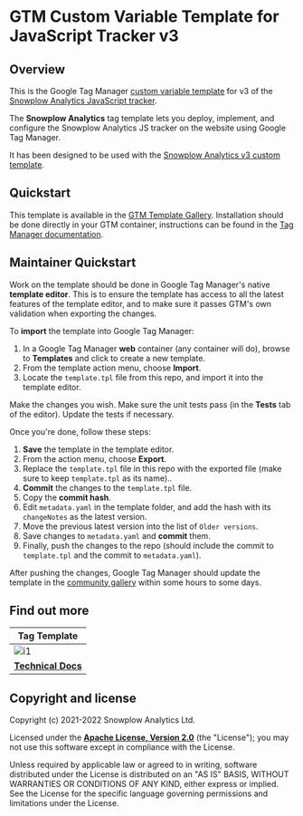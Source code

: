 # GTM Custom Variable Template for JavaScript Tracker v3

## Overview

This is the Google Tag Manager [custom variable template](https://developers.google.com/tag-manager/templates) for v3 of the [Snowplow Analytics JavaScript tracker](https://github.com/snowplow/snowplow-javascript-tracker).

The **Snowplow Analytics** tag template lets you deploy, implement, and configure the Snowplow Analytics JS tracker on the website using Google Tag Manager.

It has been designed to be used with the [Snowplow Analytics v3 custom template](https://github.com/snowplow/snowplow-gtm-tag-template-v3).

## Quickstart

This template is available in the [GTM Template Gallery](https://tagmanager.google.com/gallery/#/). Installation should be done directly in your GTM container, instructions can be found in the [Tag Manager documentation](https://support.google.com/tagmanager/answer/9454109?hl=en).

## Maintainer Quickstart

Work on the template should be done in Google Tag Manager's native **template editor**. This is to ensure the template has access to all the latest features of the template editor, and to make sure it passes GTM's own validation when exporting the changes.

To **import** the template into Google Tag Manager:

1. In a Google Tag Manager **web** container (any container will do), browse to **Templates** and click to create a new template.
2. From the template action menu, choose **Import**.
3. Locate the `template.tpl` file from this repo, and import it into the template editor.

Make the changes you wish. Make sure the unit tests pass (in the **Tests** tab of the editor). Update the tests if necessary.

Once you're done, follow these steps:

1. **Save** the template in the template editor.
2. From the action menu, choose **Export**.
3. Replace the `template.tpl` file in this repo with the exported file (make sure to keep `template.tpl` as its name)..
4. **Commit** the changes to the `template.tpl` file.
5. Copy the **commit hash**.
6. Edit `metadata.yaml` in the template folder, and add the hash with its `changeNotes` as the latest version.
7. Move the previous latest version into the list of `Older versions`.
8. Save changes to `metadata.yaml` and **commit** them.
9. Finally, push the changes to the repo (should include the commit to `template.tpl` and the commit to `metadata.yaml`).

After pushing the changes, Google Tag Manager should update the template in the [community gallery](https://tagmanager.google.com/gallery/#/) within some hours to some days.

## Find out more

| Tag Template |
|---------------------------------|
| ![i1][techdocs-image]           |
| **[Technical Docs](https://docs.snowplowanalytics.com)** |

## Copyright and license

Copyright (c) 2021-2022 Snowplow Analytics Ltd.

Licensed under the **[Apache License, Version 2.0](LICENSE)** (the "License");
you may not use this software except in compliance with the License.

Unless required by applicable law or agreed to in writing, software
distributed under the License is distributed on an "AS IS" BASIS,
WITHOUT WARRANTIES OR CONDITIONS OF ANY KIND, either express or implied.
See the License for the specific language governing permissions and
limitations under the License.

[techdocs-image]: https://d3i6fms1cm1j0i.cloudfront.net/github/images/techdocs.png
